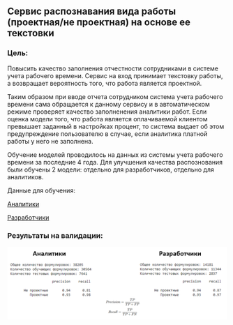 ## Сервис распознавания вида работы (проектная/не проектная) на основе ее текстовки

### Цель:  
Повысить качество заполнения отчестности сотрудниками в системе учета рабочего времени.
Сервис на вход принимает текстовку работы, а возвращает вероятность того, что работа является проектной.

Таким образом при вводе отчета сотрудником система учета рабочего времени сама обращается к данному сервису и
в автоматическом режиме проверяет качество заполненения аналитики работ. 
Если оценка модели того, что работа является оплачиваемой клиентом
превышает заданный в настройках процент, то система выдает об этом предупреждение пользователю
в случае, если аналитика платной работы у него не заполнена.

Обучение моделей проводилось на данных из системы учета рабочего времени за последние 4 года.
Для улучшения качества распознования были обучены 2 модели: отдельно для разработчиков,
отдельно для аналитиков.

Данные для обучения:

[Аналитики](https://github.com/timurborisevich/URV_DetectWorkType/tree/master/data/ОВИК.xlsx "")

[Разработчики](https://github.com/timurborisevich/URV_DetectWorkType/tree/master/data/ОР.xlsx "")

### Результаты на валидации:  

<code>![Scrin1](https://github.com/timurborisevich/URV_DetectWorkType/blob/master/Scrin1.PNG "")</code>
